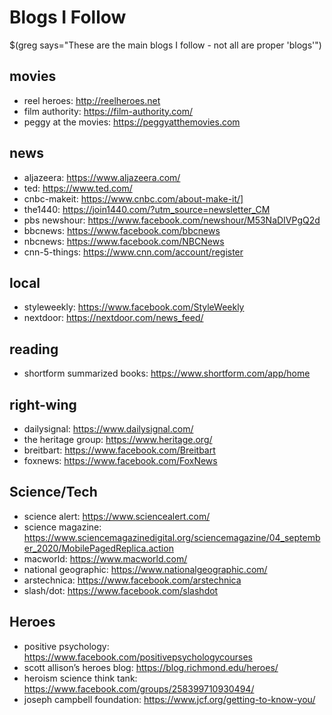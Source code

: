 # Blogs I Follow
$(greg says="These are the main blogs I follow - not all are proper 'blogs'")

## movies
* reel heroes: http://reelheroes.net
* film authority: https://film-authority.com/
* peggy at the movies: https://peggyatthemovies.com

## news
* aljazeera: https://www.aljazeera.com/
* ted: https://www.ted.com/
* cnbc-makeit: https://www.cnbc.com/about-make-it/]
* the1440: https://join1440.com/?utm_source=newsletter_CM
* pbs newshour: https://www.facebook.com/newshour/M53NaDIVPgQ2d
* bbcnews: https://www.facebook.com/bbcnews
* nbcnews: https://www.facebook.com/NBCNews
* cnn-5-things: https://www.cnn.com/account/register

## local
* styleweekly: https://www.facebook.com/StyleWeekly
* nextdoor: https://nextdoor.com/news_feed/

## reading
* shortform summarized books: https://www.shortform.com/app/home

## right-wing
* dailysignal: https://www.dailysignal.com/
* the heritage group: https://www.heritage.org/
* breitbart: https://www.facebook.com/Breitbart
* foxnews: https://www.facebook.com/FoxNews
  
## Science/Tech
* science alert: https://www.sciencealert.com/
* science magazine: https://www.sciencemagazinedigital.org/sciencemagazine/04_september_2020/MobilePagedReplica.action
* macworld: https://www.macworld.com/
* national geographic: https://www.nationalgeographic.com/
* arstechnica: https://www.facebook.com/arstechnica
* slash/dot: https://www.facebook.com/slashdot

## Heroes
* positive psychology: https://www.facebook.com/positivepsychologycourses
* scott allison’s heroes blog: https://blog.richmond.edu/heroes/
* heroism science think tank:  https://www.facebook.com/groups/258399710930494/
* joseph campbell foundation: https://www.jcf.org/getting-to-know-you/
<!--stackedit_data:
eyJoaXN0b3J5IjpbLTIwNjQ4NTg3OTYsMTcyMDE1MzA2MywtOD
cyMzIxOTM4XX0=
-->